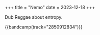 +++
title = "Nemo"
date = 2023-12-18
+++

Dub Reggae about entropy.

{{bandcamp(track="2850912834")}}
